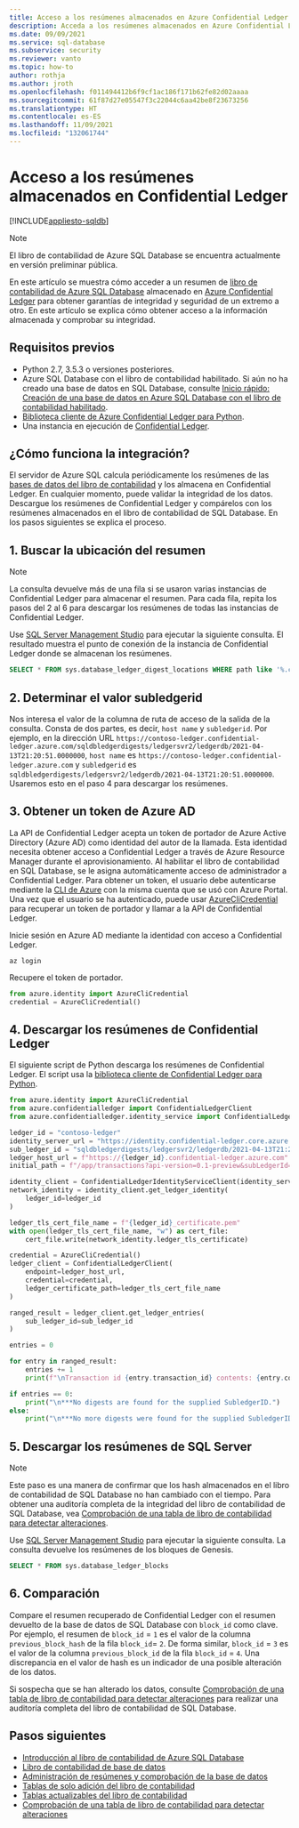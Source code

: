 ```yaml
---
title: Acceso a los resúmenes almacenados en Azure Confidential Ledger
description: Acceda a los resúmenes almacenados en Azure Confidential Ledger con el libro de contabilidad de Azure SQL Database.
ms.date: 09/09/2021
ms.service: sql-database
ms.subservice: security
ms.reviewer: vanto
ms.topic: how-to
author: rothja
ms.author: jroth
ms.openlocfilehash: f011494412b6f9cf1ac186f171b62fe82d02aaaa
ms.sourcegitcommit: 61f87d27e05547f3c22044c6aa42be8f23673256
ms.translationtype: HT
ms.contentlocale: es-ES
ms.lasthandoff: 11/09/2021
ms.locfileid: "132061744"
---
```

# <a name="access-the-digests-stored-in-confidential-ledger"></a>Acceso a los resúmenes almacenados en Confidential Ledger

[!INCLUDE[appliesto-sqldb](../includes/appliesto-sqldb.md)]

> [!NOTE]
> El libro de contabilidad de Azure SQL Database se encuentra actualmente en versión preliminar pública.

En este artículo se muestra cómo acceder a un resumen de [libro de contabilidad de Azure SQL Database](ledger-overview.md) almacenado en [Azure Confidential Ledger](../../confidential-ledger/index.yml) para obtener garantías de integridad y seguridad de un extremo a otro. En este artículo se explica cómo obtener acceso a la información almacenada y comprobar su integridad.

## <a name="prerequisites"></a>Requisitos previos

- Python 2.7, 3.5.3 o versiones posteriores.
- Azure SQL Database con el libro de contabilidad habilitado. Si aún no ha creado una base de datos en SQL Database, consulte [Inicio rápido: Creación de una base de datos en Azure SQL Database con el libro de contabilidad habilitado](ledger-create-a-single-database-with-ledger-enabled.md).
- [Biblioteca cliente de Azure Confidential Ledger para Python](https://github.com/Azure/azure-sdk-for-python/tree/master/sdk/confidentialledger/azure-confidentialledger).
- Una instancia en ejecución de [Confidential Ledger](../../confidential-ledger/index.yml).

## <a name="how-does-the-integration-work"></a>¿Cómo funciona la integración?

El servidor de Azure SQL calcula periódicamente los resúmenes de las [bases de datos del libro de contabilidad](ledger-overview.md#ledger-database) y los almacena en Confidential Ledger. En cualquier momento, puede validar la integridad de los datos. Descargue los resúmenes de Confidential Ledger y compárelos con los resúmenes almacenados en el libro de contabilidad de SQL Database. En los pasos siguientes se explica el proceso.

## <a name="1-find-the-digest-location"></a>1. Buscar la ubicación del resumen

> [!NOTE]
> La consulta devuelve más de una fila si se usaron varias instancias de Confidential Ledger para almacenar el resumen. Para cada fila, repita los pasos del 2 al 6 para descargar los resúmenes de todas las instancias de Confidential Ledger.

Use [SQL Server Management Studio](/sql/ssms/download-sql-server-management-studio-ssms) para ejecutar la siguiente consulta. El resultado muestra el punto de conexión de la instancia de Confidential Ledger donde se almacenan los resúmenes.

```sql
SELECT * FROM sys.database_ledger_digest_locations WHERE path like '%.confidential-ledger.azure.com%'
```

## <a name="2-determine-the-subledgerid"></a>2. Determinar el valor subledgerid

Nos interesa el valor de la columna de ruta de acceso de la salida de la consulta. Consta de dos partes, es decir, `host name` y `subledgerid`. Por ejemplo, en la dirección URL `https://contoso-ledger.confidential-ledger.azure.com/sqldbledgerdigests/ledgersvr2/ledgerdb/2021-04-13T21:20:51.0000000`, `host name` es `https://contoso-ledger.confidential-ledger.azure.com` y `subledgerid` es `sqldbledgerdigests/ledgersvr2/ledgerdb/2021-04-13T21:20:51.0000000`. Usaremos esto en el paso 4 para descargar los resúmenes.

## <a name="3-obtain-an-azure-ad-token"></a>3. Obtener un token de Azure AD

La API de Confidential Ledger acepta un token de portador de Azure Active Directory (Azure AD) como identidad del autor de la llamada. Esta identidad necesita obtener acceso a Confidential Ledger a través de Azure Resource Manager durante el aprovisionamiento. Al habilitar el libro de contabilidad en SQL Database, se le asigna automáticamente acceso de administrador a Confidential Ledger. Para obtener un token, el usuario debe autenticarse mediante la [CLI de Azure](/cli/azure/install-azure-cli) con la misma cuenta que se usó con Azure Portal. Una vez que el usuario se ha autenticado, puede usar [AzureCliCredential](/python/api/azure-identity/azure.identity.azureclicredential) para recuperar un token de portador y llamar a la API de Confidential Ledger.

Inicie sesión en Azure AD mediante la identidad con acceso a Confidential Ledger.

```azure-cli
az login
```

Recupere el token de portador.

```python
from azure.identity import AzureCliCredential
credential = AzureCliCredential()
```

## <a name="4-download-the-digests-from-confidential-ledger"></a>4. Descargar los resúmenes de Confidential Ledger

El siguiente script de Python descarga los resúmenes de Confidential Ledger. El script usa la [biblioteca cliente de Confidential Ledger para Python](https://github.com/Azure/azure-sdk-for-python/tree/master/sdk/confidentialledger/azure-confidentialledger).

```python
from azure.identity import AzureCliCredential
from azure.confidentialledger import ConfidentialLedgerClient
from azure.confidentialledger.identity_service import ConfidentialLedgerIdentityServiceClient

ledger_id = "contoso-ledger"
identity_server_url = "https://identity.confidential-ledger.core.azure.com"
sub_ledger_id = "sqldbledgerdigests/ledgersvr2/ledgerdb/2021-04-13T21:20:51.0000000"
ledger_host_url = f"https://{ledger_id}.confidential-ledger.azure.com"
initial_path = f"/app/transactions?api-version=0.1-preview&subLedgerId={sub_ledger_id}"

identity_client = ConfidentialLedgerIdentityServiceClient(identity_server_url)
network_identity = identity_client.get_ledger_identity(
    ledger_id=ledger_id
)

ledger_tls_cert_file_name = f"{ledger_id}_certificate.pem"
with open(ledger_tls_cert_file_name, "w") as cert_file:
    cert_file.write(network_identity.ledger_tls_certificate)

credential = AzureCliCredential()
ledger_client = ConfidentialLedgerClient(
    endpoint=ledger_host_url, 
    credential=credential,
    ledger_certificate_path=ledger_tls_cert_file_name
)

ranged_result = ledger_client.get_ledger_entries(
    sub_ledger_id=sub_ledger_id
)

entries = 0

for entry in ranged_result:
    entries += 1
    print(f"\nTransaction id {entry.transaction_id} contents: {entry.contents}")

if entries == 0:
    print("\n***No digests are found for the supplied SubledgerID.")
else:
    print("\n***No more digests were found for the supplied SubledgerID.")
```

## <a name="5-download-the-digests-from-the-sql-server"></a>5. Descargar los resúmenes de SQL Server

> [!NOTE]
> Este paso es una manera de confirmar que los hash almacenados en el libro de contabilidad de SQL Database no han cambiado con el tiempo. Para obtener una auditoría completa de la integridad del libro de contabilidad de SQL Database, vea [Comprobación de una tabla de libro de contabilidad para detectar alteraciones](ledger-verify-database.md).

Use [SQL Server Management Studio](/sql/ssms/download-sql-server-management-studio-ssms) para ejecutar la siguiente consulta. La consulta devuelve los resúmenes de los bloques de Genesis.

```sql
SELECT * FROM sys.database_ledger_blocks
```

## <a name="6-comparison"></a>6. Comparación

Compare el resumen recuperado de Confidential Ledger con el resumen devuelto de la base de datos de SQL Database con `block_id` como clave. Por ejemplo, el resumen de `block_id` = `1` es el valor de la columna `previous_block_hash` de la fila `block_id`= `2`. De forma similar, `block_id` = `3` es el valor de la columna `previous_block_id` de la fila `block_id` = `4`. Una discrepancia en el valor de hash es un indicador de una posible alteración de los datos.

Si sospecha que se han alterado los datos, consulte [Comprobación de una tabla de libro de contabilidad para detectar alteraciones](ledger-verify-database.md) para realizar una auditoría completa del libro de contabilidad de SQL Database.

## <a name="next-steps"></a>Pasos siguientes

- [Introducción al libro de contabilidad de Azure SQL Database](ledger-overview.md)
- [Libro de contabilidad de base de datos](ledger-database-ledger.md)
- [Administración de resúmenes y comprobación de la base de datos](ledger-digest-management-and-database-verification.md)
- [Tablas de solo adición del libro de contabilidad](ledger-append-only-ledger-tables.md)
- [Tablas actualizables del libro de contabilidad](ledger-updatable-ledger-tables.md)
- [Comprobación de una tabla de libro de contabilidad para detectar alteraciones](ledger-verify-database.md)
